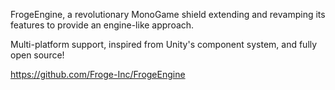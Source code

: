 FrogeEngine, a revolutionary MonoGame shield extending and revamping its features to provide an engine-like approach.

Multi-platform support, inspired from Unity's component system, and fully open source!

https://github.com/Froge-Inc/FrogeEngine